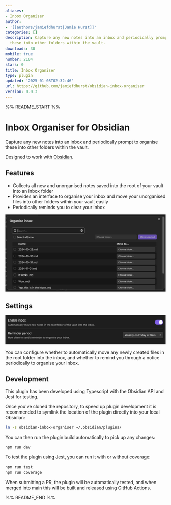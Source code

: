 ```yaml
---
aliases:
- Inbox Organiser
author:
- '[[authors/jamiefdhurst|Jamie Hurst]]'
categories: []
description: Capture any new notes into an inbox and periodically prompt to organise
  these into other folders within the vault.
downloads: 30
mobile: true
number: 2104
stars: 0
title: Inbox Organiser
type: plugin
updated: '2025-01-08T02:32:46'
url: https://github.com/jamiefdhurst/obsidian-inbox-organiser
version: 0.0.3
---
```


%% README_START %%

# Inbox Organiser for Obsidian

Capture any new notes into an inbox and periodically prompt to organise these into other folders within the vault.

Designed to work with [Obsidian](https://obsidian.md).

## Features

- Collects all new and unorganised notes saved into the root of your vault into an inbox folder
- Provides an interface to organise your inbox and move your unorganised files into other folders within your vault easily
- Periodically reminds you to clear your inbox

![Organise inbox modal showing files and folder dropdowns](https://raw.githubusercontent.com/jamiefdhurst/obsidian-inbox-organiser/HEAD//docs/modal.png)

## Settings

![Settings screen showing inbox and period options](https://raw.githubusercontent.com/jamiefdhurst/obsidian-inbox-organiser/HEAD//docs/settings.png)

You can configure whether to automatically move any newly created files in the root folder into the inbox, and whether to remind you through a notice periodically to organise your inbox.

## Development

This plugin has been developed using Typescript with the Obsidian API and Jest for testing.

Once you've cloned the repository, to speed up plugin development it is recommended to symlink the location of the plugin directly into your local Obsidian:

```bash
ln -s obsidian-inbox-organiser ~/.obsidian/plugins/
```

You can then run the plugin build automatically to pick up any changes:

```bash
npm run dev
```

To test the plugin using Jest, you can run it with or without coverage:

```bash
npm run test
npm run coverage
```

When submitting a PR, the plugin will be automatically tested, and when merged into main this will be built and released using GitHub Actions.


%% README_END %%